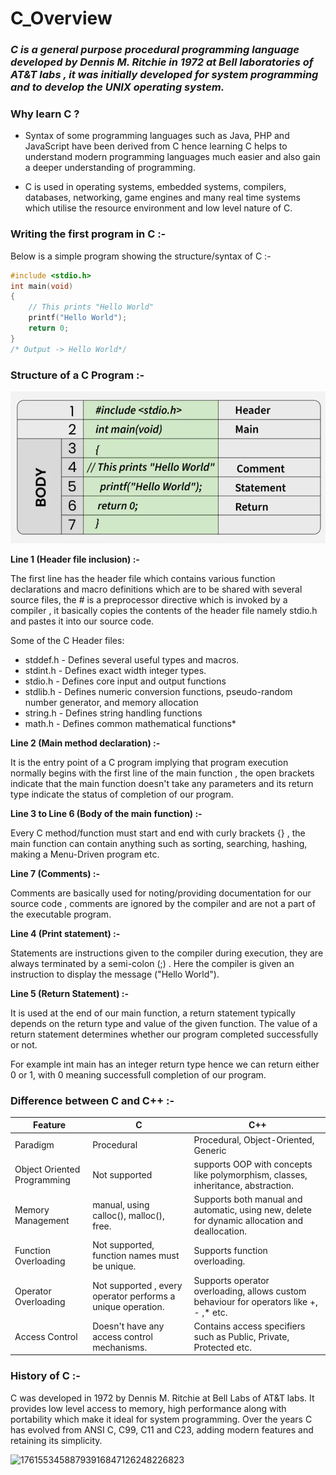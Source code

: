 # C_Overview

### *C is a general purpose procedural programming language developed by Dennis M. Ritchie in 1972 at Bell laboratories of AT&T labs , it was initially developed for system programming and to develop the UNIX operating system.*

### Why learn C ?

* Syntax of some programming languages such as Java, PHP and JavaScript have been derived from C hence learning C helps to understand modern programming languages much easier and also gain a deeper understanding of programming.

* C is used in operating systems, embedded systems, compilers, databases, networking, game engines and many real time systems which utilise the resource environment and low level nature of C.

### Writing the first program in C :-

Below is a simple program showing the structure/syntax of C :-

```C
#include <stdio.h>
int main(void)
{
    // This prints "Hello World"
    printf("Hello World");
    return 0;  
}
/* Output -> Hello World*/
```

### Structure of a C Program :-

![alt text](image.png)

**Line 1 (Header file inclusion) :-**

The first line has the header file which contains various function declarations and macro definitions which are to be shared with several source files, the # is a preprocessor directive which is invoked by a compiler , it basically copies the contents of the header file namely stdio.h and pastes it into our source code.

Some of the C Header files:

* stddef.h - Defines several useful types and macros. 
* stdint.h - Defines exact width integer types.
* stdio.h - Defines core input and output functions
* stdlib.h - Defines numeric conversion functions, pseudo-random number generator, and memory allocation
* string.h - Defines string handling functions
* math.h - Defines common mathematical functions*

**Line 2 (Main method declaration) :-**

It is the entry point of a C program implying that program execution normally begins with the first line of the main function , the open brackets indicate that the main function doesn't take any parameters and its return type indicate the status of completion of our program.

**Line 3 to Line 6 (Body of the main function) :-**

Every C method/function must start and end with curly brackets {} , the main function can contain anything such as sorting, searching, hashing, making a Menu-Driven program etc.

**Line 7 (Comments) :-**

Comments are basically used for noting/providing documentation for our source code , comments are ignored by the compiler and are not a part of the executable program.

**Line 4 (Print statement) :-**

Statements are instructions given to the compiler during execution, they are always terminated by a semi-colon (;) . Here the compiler is given an instruction to display the message ("Hello World").

**Line 5 (Return Statement) :-**

It is used at the end of our main function, a return statement typically depends on the return type and value of the given function. The value of a return statement determines whether our program completed successfully or not. 

For example int main has an integer return type hence we can return either 0 or 1, with 0 meaning successfull completion of our program.

### Difference between C and C++ :-

|Feature|C|C++|
|-------|-|---|
|Paradigm|Procedural|Procedural, Object-Oriented, Generic|
|Object Oriented Programming|Not supported|supports OOP with concepts like polymorphism, classes, inheritance, abstraction.|
|Memory Management|manual, using calloc(), malloc(), free.|Supports both manual and automatic, using new, delete for dynamic allocation and deallocation.|
|Function Overloading|Not supported, function names must be unique.|Supports function overloading.|
|Operator Overloading|Not supported , every operator performs a unique operation.|Supports operator overloading, allows custom behaviour for operators like +, - ,* etc.|
|Access Control|Doesn't have any access control mechanisms.|Contains access specifiers such as Public, Private, Protected etc.|

### History of C :-

C was developed in 1972 by Dennis M. Ritchie
at Bell Labs of AT&T labs. It provides low level access to memory, high performance along with portability which make it ideal for system programming. Over the years C has evolved from ANSI C, C99, C11 and C23, adding modern features and retaining its simplicity.

<img width="1042" height="745" alt="17615534588793916847126248226823" src="https://github.com/user-attachments/assets/c3559bd9-c183-4e3c-bfa0-9c525c5366cd" />
